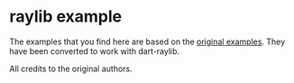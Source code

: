 # raylib example

The examples that you find here are based on the 
[original examples](https://github.com/raysan5/raylib/blob/master/examples/). They have been 
converted to work with dart-raylib.

All credits to the original authors.
